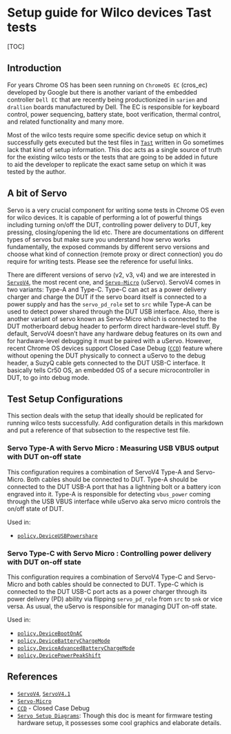 # Setup guide for Wilco devices Tast tests

[TOC]

## Introduction

For years Chrome OS has been seen running on `ChromeOS EC` (cros_ec) developed by Google but there is another variant of the embedded controller `Dell EC`  that are recently being productionized in `sarien` and `drallion` boards manufactured by Dell. The EC is responsible for keyboard control, power sequencing, battery state, boot verification, thermal control, and related functionality and many more.

Most of the wilco tests require some specific device setup on which it successfully gets executed but the test files in [`Tast`] written in Go sometimes lack that kind of setup information. This doc acts as a single source of truth for the existing wilco tests or the tests that are going to be added in future to aid the developer to replicate the exact same setup on which it was tested by the author.

[`Tast`]: https://chromium.googlesource.com/chromiumos/platform/tast-tests/

## A bit of Servo

Servo is a very crucial component for writing some tests in Chrome OS even for wilco devices. It is capable of performing a lot of powerful things including turning on/off the DUT, controlling power delivery to DUT, key pressing, closing/opening the lid etc. There are documentations on different types of servos but make sure you understand how servo works fundamentally, the exposed commands by different servo versions and choose what kind of connection (remote proxy or direct connection) you do require for writing tests. Please see the reference for useful links.

There are different versions of servo (v2, v3, v4) and we are interested in [`ServoV4`], the most recent one, and [`Servo-Micro`] (uServo). ServoV4 comes in two variants: Type-A and Type-C. Type-C can act as a power delivery charger and charge the DUT if the servo board itself is connected to a power supply and has the `servo_pd_role` set to `src` while Type-A can be used to detect power shared through the DUT USB interface. Also, there is another variant of servo known as Servo-Micro which is connected to the DUT motherboard debug header to perform direct hardware-level stuff. By default, ServoV4 doesn’t have any hardware debug features on its own and for hardware-level debugging it must be paired with a uServo. However, recent Chrome OS devices support Closed Case Debug ([`CCD`]) feature where without opening the DUT physically to connect a uServo to the debug header, a SuzyQ cable gets connected to the DUT USB-C interface. It basically tells Cr50 OS, an embedded OS of a secure microcontroller in DUT, to go into debug mode.

## Test Setup Configurations

This section deals with the setup that ideally should be replicated for running wilco tests successfully. Add configuration details in this markdown and put a reference of that subsection to the respective test file.

### Servo Type-A with Servo Micro : Measuring USB VBUS output with DUT on-off state

This configuration requires a combination of ServoV4 Type-A and Servo-Micro. Both cables should be connected to DUT. Type-A should be connected to the DUT USB-A port that has a lightning bolt or a battery icon engraved into it. Type-A is responsible for detecting `vbus_power` coming through the USB VBUS interface while uServo aka servo micro controls the on/off state of DUT.

Used in:

- [`policy.DeviceUSBPowershare`]

### Servo Type-C with Servo Micro : Controlling power delivery with DUT on-off state

This configuration requires a combination of ServoV4 Type-C and Servo-Micro and both cables should be connected to DUT. Type-C which is connected to the DUT USB-C port acts as a power charger through its power delivery (PD) ability via flipping `servo_pd_role` from `src` to `snk` or vice versa. As usual, the uServo is responsible for managing DUT on-off state.

Used in:

- [`policy.DeviceBootOnAC`]
- [`policy.DeviceBatteryChargeMode`]
- [`policy.DeviceAdvancedBatteryChargeMode`]
- [`policy.DevicePowerPeakShift`]

[`policy.DeviceUSBPowershare`]: ../../../remote/bundles/cros/policy/device_usb_powershare.go
[`policy.DeviceBootOnAC`]: ../../../remote/bundles/cros/policy/device_boot_on_ac.go
[`policy.DevicePowerPeakShift`]: ../../bundles/cros/policy/device_power_peak_shift.go
[`policy.DeviceBatteryChargeMode`]: ../../bundles/cros/policy/device_battery_charge_mode.go
[`policy.DeviceAdvancedBatteryChargeMode`]: ../../bundles/cros/policy/device_advanced_battery_charge_mode.go

## References

- [`ServoV4`], [`ServoV4.1`]
- [`Servo-Micro`]
- [`CCD`] - Closed Case Debug
- [`Servo Setup Diagrams`]: Though this doc is meant for firmware testing hardware setup, it possesses some cool graphics and elaborate details.

[`ServoV4`]: https://chromium.googlesource.com/chromiumos/third_party/hdctools/+/HEAD/docs/servo_v4.md
[`ServoV4.1`]: https://chromium.googlesource.com/chromiumos/third_party/hdctools/+/HEAD/docs/servo_v4p1.md
[`Servo-Micro`]: https://chromium.googlesource.com/chromiumos/third_party/hdctools/+/HEAD/docs/servo_micro.md
[`CCD`]: https://chromium.googlesource.com/chromiumos/third_party/hdctools/+/HEAD/docs/ccd.md
[`Servo Setup Diagrams`]: https://chromium.googlesource.com/chromiumos/third_party/autotest/+/HEAD/docs/faft-how-to-run-doc.md#hardware-setup
